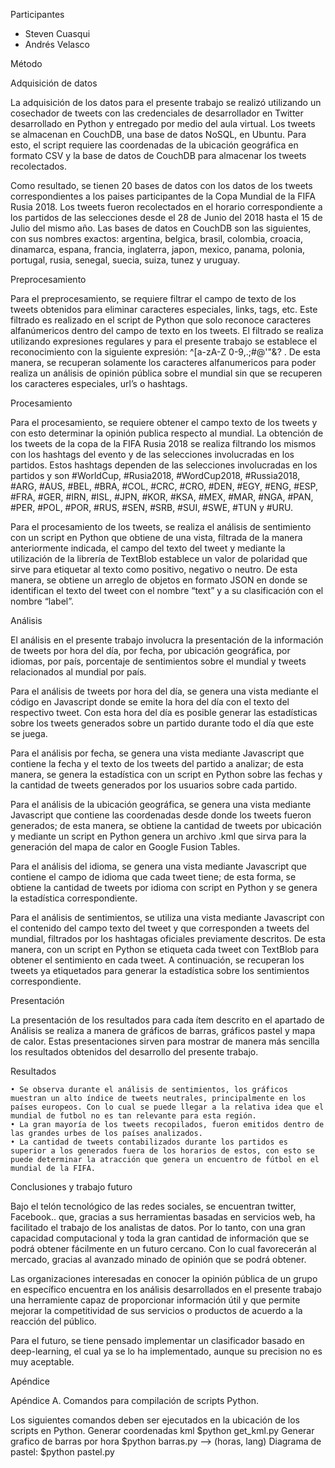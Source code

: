 Participantes

- Steven Cuasqui
- Andrés Velasco

Método

Adquisición de datos

La adquisición de los datos para el presente trabajo se realizó utilizando un cosechador de tweets con las credenciales de desarrollador en Twitter desarrollado en Python y entregado por medio del aula virtual. Los tweets se almacenan en CouchDB, una base de datos NoSQL, en Ubuntu. Para esto, el script requiere las coordenadas de la ubicación geográfica en formato CSV y la base de datos de CouchDB para almacenar los tweets recolectados.

Como resultado, se tienen 20 bases de datos con los datos de los tweets correspondientes a los paises participantes de la Copa Mundial de la FIFA Rusia 2018. Los tweets fueron recolectados en el horario correspondiente a los partidos de las selecciones desde el 28 de Junio del 2018 hasta el 15 de Julio del mismo año. Las bases de datos en CouchDB son las siguientes, con sus nombres exactos: argentina, belgica, brasil, colombia, croacia, dinamarca, espana, francia, inglaterra, japon, mexico, panama, polonia, portugal, rusia, senegal, suecia, suiza, tunez y uruguay.

Preprocesamiento

Para el preprocesamiento, se requiere filtrar el campo de texto de los tweets obtenidos para eliminar  caracteres especiales, links, tags, etc. Este filtrado es realizado en el script de Python que solo reconoce caracteres alfanúmericos dentro del campo de texto en los tweets. El filtrado se realiza utilizando expresiones regulares y para el presente trabajo se establece el reconocimiento con la siguiente expresión: ^[a-zA-Z 0-9,.;#@\'\"&?$%()-+!]*$ . De esta manera, se recuperan solamente los caracteres alfanumericos para poder realiza un análisis de opinión pública sobre el mundial sin que se recuperen los caracteres especiales, url’s o hashtags.

Procesamiento

Para el procesamiento, se requiere obtener el campo texto de los tweets y con esto determinar la opinión publica respecto al mundial. La obtención de los tweets de la copa de la FIFA Rusia 2018 se realiza filtrando los mismos con los hashtags del evento y de las selecciones involucradas en los partidos. Estos hashtags dependen de las selecciones involucradas en los partidos y son #WorldCup, #Rusia2018, #WordCup2018, #Russia2018, #ARG, #AUS, #BEL, #BRA, #COL, #CRC, #CRO, #DEN, #EGY, #ENG, #ESP, #FRA, #GER, #IRN, #ISL, #JPN, #KOR, #KSA, #MEX, #MAR, #NGA, #PAN, #PER, #POL, #POR, #RUS, #SEN, #SRB, #SUI, #SWE, #TUN y #URU. 

Para el procesamiento de los tweets, se realiza el análisis de sentimiento con un script en Python que obtiene de una vista, filtrada de la manera anteriormente indicada, el campo del texto del tweet y mediante la utilización de la librería de TextBlob establece un valor de polaridad que sirve para etiquetar al texto como positivo, negativo o neutro. De esta manera, se obtiene un arreglo de objetos en formato JSON en donde se identifican el texto del tweet con el nombre “text” y a su clasificación con el nombre “label”. 

Análisis

El análisis en el presente trabajo involucra la presentación de la información de tweets por hora del día, por fecha, por ubicación geográfica, por idiomas, por país, porcentaje de sentimientos sobre el mundial y tweets relacionados al mundial por país.

Para el análisis de tweets por hora del día, se genera una vista mediante el código en Javascript donde se emite la hora del día con el texto del respectivo tweet. Con esta hora del día es posible generar las estadísticas sobre los tweets generados sobre un partido durante todo el día que este se juega.

Para el análisis por fecha, se genera una vista mediante Javascript que contiene la fecha y el texto de los tweets del partido a analizar; de esta manera, se genera la estadística con un script en Python sobre las fechas y la cantidad de tweets generados por los usuarios sobre cada partido.

Para el análisis de la ubicación geográfica, se genera una vista mediante Javascript que contiene las coordenadas desde donde los tweets fueron generados; de esta manera, se obtiene la cantidad de tweets por ubicación y mediante un script en Python genera un archivo .kml que sirva para la generación del mapa de calor en Google Fusion Tables.

Para el análisis del idioma, se genera una vista mediante Javascript que contiene el campo de idioma que cada tweet tiene; de esta forma, se obtiene la cantidad de tweets por idioma con script en Python y se genera la estadística correspondiente. 

Para el análisis de sentimientos, se utiliza una vista mediante Javascript con el contenido del campo texto del tweet y que corresponden a tweets del mundial, filtrados por los hashtagas oficiales previamente descritos. De esta manera, con un script en Python se etiqueta cada tweet con TextBlob para obtener el sentimiento en cada tweet. A continuación, se recuperan los tweets ya etiquetados para generar la estadística sobre los sentimientos correspondiente.

Presentación

La presentación de los resultados para cada ítem descrito en el apartado de Análisis se realiza a manera de gráficos de barras, gráficos pastel y mapa de calor. Estas presentaciones sirven para mostrar de manera más sencilla los resultados obtenidos del desarrollo del presente trabajo.

Resultados

    • Se observa durante el análisis de sentimientos, los gráficos muestran un alto índice de tweets neutrales, principalmente en los países europeos. Con lo cual se puede llegar a la relativa idea que el mundial de futbol no es tan relevante para esta región.
    • La gran mayoría de los tweets recopilados, fueron emitidos dentro de las grandes urbes de los países analizados.
    • La cantidad de tweets contabilizados durante los partidos es superior a los generados fuera de los horarios de estos, con esto se puede determinar la atracción que genera un encuentro de fútbol en el mundial de la FIFA.

Conclusiones y trabajo futuro

Bajo el telón tecnológico de las redes sociales, se encuentran twitter, Facebook.. que, gracias a sus herramientas basadas en servicios web, ha facilitado el trabajo de los analistas de datos. Por lo tanto, con una gran capacidad computacional y toda la gran cantidad de información que se podrá obtener fácilmente en un futuro cercano. Con lo cual favorecerán al mercado, gracias al avanzado minado de opinión que se podrá obtener.

Las organizaciones interesadas en conocer la opinión pública de un grupo en específico encuentra en los análisis desarrollados en el presente trabajo una herramiente capaz de proporcionar información útil y que permite mejorar la competitividad de sus servicios o productos de acuerdo a la reacción del público.

Para el futuro, se tiene pensado implementar un clasificador basado en deep-learning, el cual ya se lo ha implementado, aunque su precision no es muy aceptable.

Apéndice

Apéndice A. Comandos para compilación de scripts Python.

Los siguientes comandos deben ser ejecutados en la ubicación de los scripts en Python.
Generar coordenadas kml $python get_kml.py <pais> 
Generar grafico de barras por hora $python barras.py <partido> <operacion> --> (horas, lang) 
Diagrama de pastel: $python pastel.py <pais>
